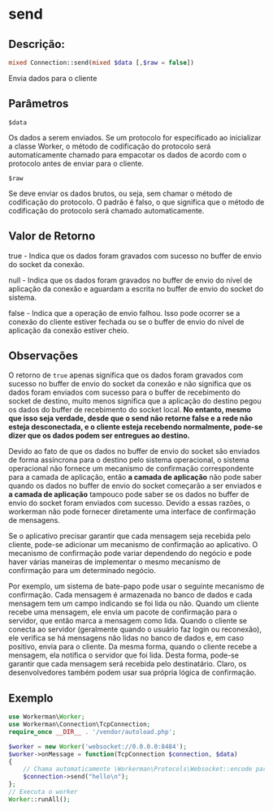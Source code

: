 # send
## Descrição:
```php
mixed Connection::send(mixed $data [,$raw = false])
```

Envia dados para o cliente

## Parâmetros

``` $data ```

Os dados a serem enviados. Se um protocolo for especificado ao inicializar a classe Worker, o método de codificação do protocolo será automaticamente chamado para empacotar os dados de acordo com o protocolo antes de enviar para o cliente.

``` $raw ```

Se deve enviar os dados brutos, ou seja, sem chamar o método de codificação do protocolo. O padrão é falso, o que significa que o método de codificação do protocolo será chamado automaticamente.

## Valor de Retorno

true - Indica que os dados foram gravados com sucesso no buffer de envio do socket da conexão.

null - Indica que os dados foram gravados no buffer de envio do nível de aplicação da conexão e aguardam a escrita no buffer de envio do socket do sistema.

false - Indica que a operação de envio falhou. Isso pode ocorrer se a conexão do cliente estiver fechada ou se o buffer de envio do nível de aplicação da conexão estiver cheio.

## Observações
O retorno de ```true``` apenas significa que os dados foram gravados com sucesso no buffer de envio do socket da conexão e não significa que os dados foram enviados com sucesso para o buffer de recebimento do socket de destino, muito menos significa que a aplicação do destino pegou os dados do buffer de recebimento do socket local. **No entanto, mesmo que isso seja verdade, desde que o send não retorne false e a rede não esteja desconectada, e o cliente esteja recebendo normalmente, pode-se dizer que os dados podem ser entregues ao destino.**

Devido ao fato de que os dados no buffer de envio do socket são enviados de forma assíncrona para o destino pelo sistema operacional, o sistema operacional não fornece um mecanismo de confirmação correspondente para a camada de aplicação, então **a camada de aplicação** não pode saber quando os dados no buffer de envio do socket começarão a ser enviados e **a camada de aplicação** tampouco pode saber se os dados no buffer de envio do socket foram enviados com sucesso. Devido a essas razões, o workerman não pode fornecer diretamente uma interface de confirmação de mensagens.

Se o aplicativo precisar garantir que cada mensagem seja recebida pelo cliente, pode-se adicionar um mecanismo de confirmação ao aplicativo. O mecanismo de confirmação pode variar dependendo do negócio e pode haver várias maneiras de implementar o mesmo mecanismo de confirmação para um determinado negócio.

Por exemplo, um sistema de bate-papo pode usar o seguinte mecanismo de confirmação. Cada mensagem é armazenada no banco de dados e cada mensagem tem um campo indicando se foi lida ou não. Quando um cliente recebe uma mensagem, ele envia um pacote de confirmação para o servidor, que então marca a mensagem como lida. Quando o cliente se conecta ao servidor (geralmente quando o usuário faz login ou reconexão), ele verifica se há mensagens não lidas no banco de dados e, em caso positivo, envia para o cliente. Da mesma forma, quando o cliente recebe a mensagem, ela notifica o servidor que foi lida. Desta forma, pode-se garantir que cada mensagem será recebida pelo destinatário. Claro, os desenvolvedores também podem usar sua própria lógica de confirmação.

## Exemplo

```php
use Workerman\Worker;
use Workerman\Connection\TcpConnection;
require_once __DIR__ . '/vendor/autoload.php';

$worker = new Worker('websocket://0.0.0.0:8484');
$worker->onMessage = function(TcpConnection $connection, $data)
{
    // Chama automaticamente \Workerman\Protocols\Websocket::encode para empacotar os dados no protocolo websocket antes de enviar
    $connection->send("hello\n");
};
// Executa o worker
Worker::runAll();
```
